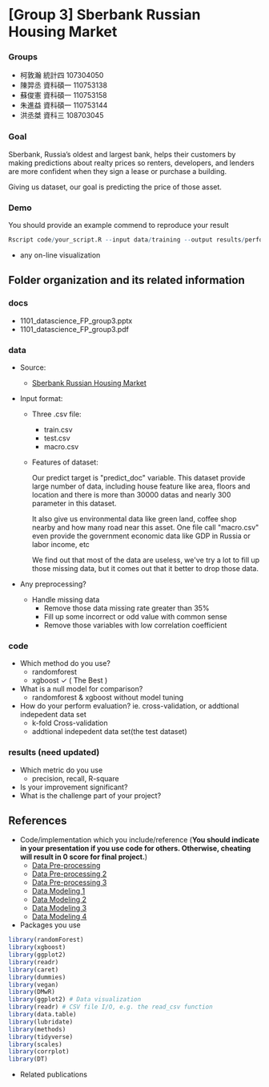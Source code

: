 # [Group 3] Sberbank Russian Housing Market

### Groups
* 柯敦瀚	統計四	107304050
* 陳羿丞	資科碩一	110753138
* 蘇俊憲	資科碩一	110753158
* 朱進益	資科碩一	110753144
* 洪丞桀	資科三	108703045


### Goal
Sberbank, Russia’s oldest and largest bank, helps their customers by making predictions about realty prices so renters, developers, and lenders are more confident when they sign a lease or purchase a building.

Giving us dataset, our goal is predicting the price of those asset.

### Demo 
You should provide an example commend to reproduce your result
```R
Rscript code/your_script.R --input data/training --output results/performance.tsv
```
* any on-line visualization

## Folder organization and its related information

### docs
* 1101_datascience_FP_group3.pptx
* 1101_datascience_FP_group3.pdf

### data

* Source:
    * [Sberbank Russian Housing Market](https://www.kaggle.com/c/sberbank-russian-housing-market)
* Input format:
    * Three .csv file:
        * train.csv
        * test.csv
        * macro.csv
    * Features of dataset:

        Our predict target is "predict_doc" variable.
    This dataset provide large number of data, including house feature like area, floors and location and there is more than 30000 datas and nearly 300 parameter in this dataset.
    
        It also give us environmental data like green land, coffee shop nearby and how many road near this asset.
    One file call "macro.csv" even provide the government economic data like GDP in Russia or labor income, etc
    
        We find out that most of the data are useless, we've try a lot to fill up those missing data, but it comes out that it better to drop those data. 
    
* Any preprocessing?
  * Handle missing data
      * Remove those data missing rate greater than 35%
      * Fill up some incorrect or odd value with common sense
      * Remove those variables with low correlation coefficient

### code

* Which method do you use?
    * randomforest
    * xgboost ✓ ( The Best )
* What is a null model for comparison?
    * randomforest & xgboost without model tuning
* How do your perform evaluation? ie. cross-validation, or addtional indepedent data set
    * k-fold Cross-validation
    * addtional indepedent data set(the test dataset)

### results (need updated)

* Which metric do you use 
  * precision, recall, R-square
* Is your improvement significant?
* What is the challenge part of your project?

## References
* Code/implementation which you include/reference (__You should indicate in your presentation if you use code for others. Otherwise, cheating will result in 0 score for final project.__)
    * [Data Pre-processing](https://www.kaggle.com/arathee2/creating-some-useful-additional-features)
    * [Data Pre-processing 2](https://www.kaggle.com/creatrol/basic-time-series-analysis-feature-selection)
    * [Data Pre-processing 3](https://www.kaggle.com/captcalculator/a-very-extensive-sberbank-exploratory-analysis)
    * [Data Modeling 1](https://rpubs.com/skydome20/R-Note16-Ensemble_Learning)
    * [Data Modeling 2](https://www.kaggle.com/keerthip/random-forest)
    * [Data Modeling 3](https://www.kaggle.com/abhishekkant/another-xgb-model)
    * [Data Modeling 4](https://medium.com/analytics-vidhya/root-mean-square-log-error-rmse-vs-rmlse-935c6cc1802a)
* Packages you use
```R
library(randomForest)
library(xgboost)
library(ggplot2)
library(readr) 
library(caret)
library(dummies)
library(vegan)
library(DMwR)
library(ggplot2) # Data visualization
library(readr) # CSV file I/O, e.g. the read_csv function
library(data.table)
library(lubridate)
library(methods)
library(tidyverse)
library(scales)
library(corrplot)
library(DT)
```
* Related publications
